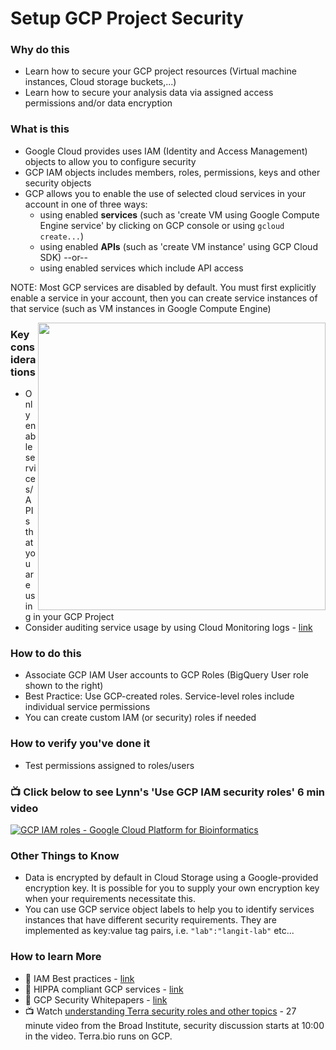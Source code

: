 # Setup GCP Project Security

### Why do this
 - Learn how to secure your GCP project resources (Virtual machine instances, Cloud storage buckets,...)
 - Learn how to secure your analysis data via assigned access permissions and/or data encryption
 
### What is this
 - Google Cloud provides uses IAM (Identity and Access Management) objects to allow you to configure security
 - GCP IAM objects includes members, roles, permissions, keys and other security objects
 - GCP allows you to enable the use of selected cloud services in your account in one of three ways:
    - using enabled **services** (such as 'create VM using Google Compute Engine service' by clicking on GCP 
    console or using `gcloud create...`)
    - using enabled **APIs** (such as 'create VM instance' using GCP Cloud SDK) --or--
    - using enabled services which include API access

NOTE: Most GCP services are disabled by default.  You must first explicitly enable a service in your account, then you can create service instances of that service (such as VM instances in Google Compute Engine)

<img src="https://github.com/lynnlangit/gcp-for-bioinformatics/raw/master/images/roles.png" width="460" align="right"> 

### Key considerations
 - Only enable services/APIs that you are using in your GCP Project
 - Consider auditing service usage by using Cloud Monitoring logs - [link](https://cloud.google.com/solutions/exporting-stackdriver-logging-for-security-and-access-analytics)

### How to do this
 - Associate GCP IAM User accounts to GCP Roles (BigQuery User role shown to the right)
 - Best Practice: Use GCP-created roles.  Service-level roles include individual service permissions
 - You can create custom IAM (or security) roles if needed

### How to verify you've done it
 - Test permissions assigned to roles/users

### 📺 Click below to see Lynn's 'Use GCP IAM security roles' 6 min video
[![GCP IAM roles - Google Cloud Platform for Bioinformatics](http://img.youtube.com/vi/4oSA9bdwlPs/0.jpg)](http://www.youtube.com/watch?v=4oSA9bdwlPs "GCP IAM roles - Google Cloud Platform for Bioinformatics")

### Other Things to Know
 - Data is encrypted by default in Cloud Storage using a Google-provided encryption key.  It is possible for you to supply your own encryption key when your requirements necessitate this.
 - You can use GCP service object labels to help you to identify services instances that have different security requirements.  They are implemented as key:value tag pairs, i.e. `"lab":"langit-lab"` etc...

### How to learn More
 - 📘 IAM Best practices - [link](https://cloud.google.com/iam/docs/using-iam-securely)
 - 📘 HIPPA compliant GCP services - [link](https://cloud.google.com/security/compliance/hipaa/)
 - 📘 GCP Security Whitepapers - [link](https://services.google.com/fh/files/misc/security_whitepapers_march2018.pdf)
  - 📺 Watch [understanding Terra security roles and other topics](https://www.youtube.com/watch?v=SRVrzXHkZKU) - 27 minute video from the Broad Institute, security discussion starts at 10:00 in the video. Terra.bio runs on GCP.